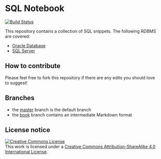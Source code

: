 # SQL Notebook

[![Build Status](https://travis-ci.com/reale/strange-sql.svg?branch=master)](https://travis-ci.com/reale/strange-sql)

This repository contains a collection of SQL snippets. The following RDBMS are covered:

* [Oracle Database](https://github.com/reale/strange-sql/blob/book/manuscript/oracle.md)
* [SQL Server](https://github.com/reale/strange-sql/blob/book/manuscript/sqlserver.md)

## How to contribute

Please feel free to fork this repository if there are any edits you should love to suggest!

## Branches

* the [master](https://github.com/reale/strange-sql) branch is the default branch
* the [book](https://github.com/reale/strange-sql/tree/book) branch contains an intermediate Markdown format

## License notice

<a rel="license" href="http://creativecommons.org/licenses/by-sa/4.0/"><img alt="Creative Commons License" style="border-width:0" src="https://i.creativecommons.org/l/by-sa/4.0/88x31.png" /></a><br />This work is licensed under a <a rel="license" href="http://creativecommons.org/licenses/by-sa/4.0/">Creative Commons Attribution-ShareAlike 4.0 International License</a>.
